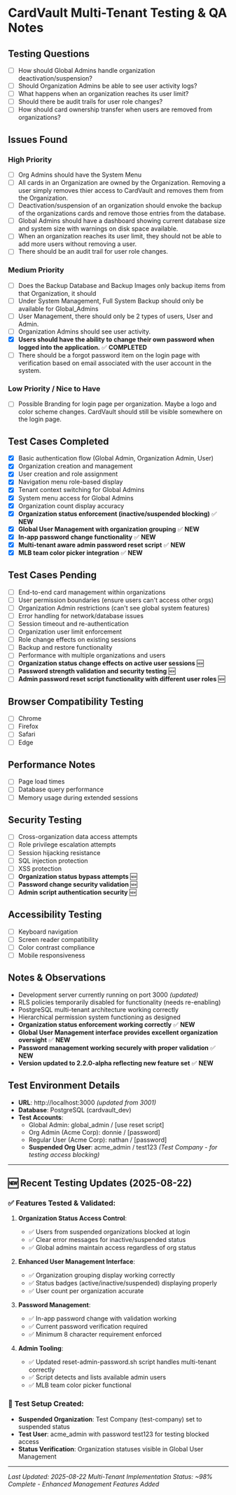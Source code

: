 # CardVault Multi-Tenant Testing & QA Notes

## Testing Questions
- [ ] How should Global Admins handle organization deactivation/suspension?
- [ ] Should Organization Admins be able to see user activity logs?
- [ ] What happens when an organization reaches its user limit?
- [ ] Should there be audit trails for user role changes?
- [ ] How should card ownership transfer when users are removed from organizations?

## Issues Found

### High Priority
- [ ] Org Admins should  have the System Menu
- [ ] All cards in an Organization are owned by the Organization.  Removing a user simply removes thier access to CardVault and removes them from the Organization.
- [ ] Deactivation/suspension of an organization should envoke the backup of the organizations cards and remove those entries from the database.
- [ ] Global Admins should have a dashboard showing current database size and system size with warnings on disk space available.
- [ ] When an organization reaches its user limit, they should not be able to add more users without removing a user.
- [ ] There should be an audit trail for user role changes.

### Medium Priority
- [ ] Does the Backup Database and Backup Images only backup items from that Organization, it should
- [ ] Under System Management, Full System Backup should only be available for Global_Admins
- [ ] User Management, there should only be 2 types of users, User and Admin.
- [ ] Organization Admins should see user activity.
- [x] **Users should have the ability to change their own password when logged into the application.** ✅ **COMPLETED**
- [ ] There should be a forgot password item on the login page with verification based on email associated with the user account in the system.

### Low Priority / Nice to Have
- [ ] Possible Branding for login page per organization.  Maybe a logo and color scheme changes.  CardVault should still be visible somewhere on the login page.

## Test Cases Completed
- [x] Basic authentication flow (Global Admin, Organization Admin, User)
- [x] Organization creation and management
- [x] User creation and role assignment
- [x] Navigation menu role-based display
- [x] Tenant context switching for Global Admins
- [x] System menu access for Global Admins
- [x] Organization count display accuracy
- [x] **Organization status enforcement (inactive/suspended blocking)** ✅ **NEW**
- [x] **Global User Management with organization grouping** ✅ **NEW**
- [x] **In-app password change functionality** ✅ **NEW**
- [x] **Multi-tenant aware admin password reset script** ✅ **NEW**
- [x] **MLB team color picker integration** ✅ **NEW**

## Test Cases Pending
- [ ] End-to-end card management within organizations
- [ ] User permission boundaries (ensure users can't access other orgs)
- [ ] Organization Admin restrictions (can't see global system features)
- [ ] Error handling for network/database issues
- [ ] Session timeout and re-authentication
- [ ] Organization user limit enforcement
- [ ] Role change effects on existing sessions
- [ ] Backup and restore functionality
- [ ] Performance with multiple organizations and users
- [ ] **Organization status change effects on active user sessions** 🆕
- [ ] **Password strength validation and security testing** 🆕
- [ ] **Admin password reset script functionality with different user roles** 🆕

## Browser Compatibility Testing
- [ ] Chrome
- [ ] Firefox
- [ ] Safari
- [ ] Edge

## Performance Notes
- [ ] Page load times
- [ ] Database query performance
- [ ] Memory usage during extended sessions

## Security Testing
- [ ] Cross-organization data access attempts
- [ ] Role privilege escalation attempts
- [ ] Session hijacking resistance
- [ ] SQL injection protection
- [ ] XSS protection
- [ ] **Organization status bypass attempts** 🆕
- [ ] **Password change security validation** 🆕
- [ ] **Admin script authentication security** 🆕

## Accessibility Testing
- [ ] Keyboard navigation
- [ ] Screen reader compatibility
- [ ] Color contrast compliance
- [ ] Mobile responsiveness

## Notes & Observations
- Development server currently running on port 3000 *(updated)*
- RLS policies temporarily disabled for functionality (needs re-enabling)
- PostgreSQL multi-tenant architecture working correctly
- Hierarchical permission system functioning as designed
- **Organization status enforcement working correctly** ✅ **NEW**
- **Global User Management interface provides excellent organization oversight** ✅ **NEW**
- **Password management working securely with proper validation** ✅ **NEW**
- **Version updated to 2.2.0-alpha reflecting new feature set** ✅ **NEW**

## Test Environment Details
- **URL**: http://localhost:3000 *(updated from 3001)*
- **Database**: PostgreSQL (cardvault_dev)
- **Test Accounts**:
  - Global Admin: global_admin / [use reset script]
  - Org Admin (Acme Corp): donnie / [password]
  - Regular User (Acme Corp): nathan / [password]
  - **Suspended Org User**: acme_admin / test123 *(Test Company - for testing access blocking)*

---

## 🆕 **Recent Testing Updates (2025-08-22)**

### ✅ **Features Tested & Validated:**
1. **Organization Status Access Control**: 
   - ✅ Users from suspended organizations blocked at login
   - ✅ Clear error messages for inactive/suspended status
   - ✅ Global admins maintain access regardless of org status

2. **Enhanced User Management Interface**:
   - ✅ Organization grouping display working correctly
   - ✅ Status badges (active/inactive/suspended) displaying properly
   - ✅ User count per organization accurate

3. **Password Management**:
   - ✅ In-app password change with validation working
   - ✅ Current password verification required
   - ✅ Minimum 8 character requirement enforced

4. **Admin Tooling**:
   - ✅ Updated reset-admin-password.sh script handles multi-tenant correctly
   - ✅ Script detects and lists available admin users
   - ✅ MLB team color picker functional

### 🧪 **Test Setup Created:**
- **Suspended Organization**: Test Company (test-company) set to suspended status
- **Test User**: acme_admin with password test123 for testing blocked access
- **Status Verification**: Organization statuses visible in Global User Management

---
*Last Updated: 2025-08-22*
*Multi-Tenant Implementation Status: ~98% Complete - Enhanced Management Features Added*
